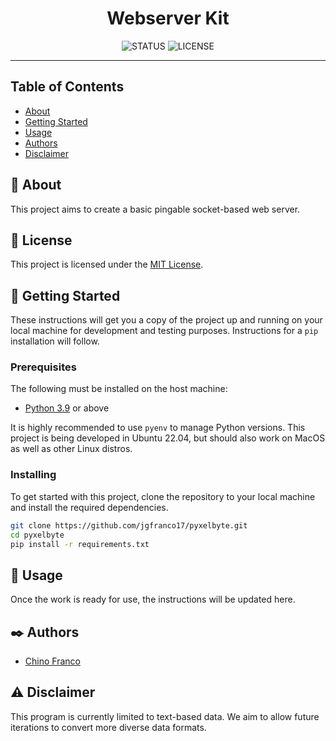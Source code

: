 <h1 align="center">Webserver Kit</h1>

<div align="center">

![STATUS](https://img.shields.io/badge/status-active-brightgreen?style=for-the-badge) ![LICENSE](https://img.shields.io/badge/license-MIT-blue?style=for-the-badge)

</div>

---

## Table of Contents
* [About](#about)
* [Getting Started](#getting_started)
* [Usage](#usage)
* [Authors](#authors)
* [Disclaimer](#disclaimer)

## 🔎 About <a name="about"></a>

This project aims to create a basic pingable socket-based web server. 

## 📝 License <a name="license"></a>

This project is licensed under the [MIT License](LICENSE).

## 🏁 Getting Started <a name="getting_started"></a>

These instructions will get you a copy of the project up and running on your local machine for development and testing purposes. Instructions for a `pip` installation will follow.

### Prerequisites

The following must be installed on the host machine:

- [Python 3.9](https://github.com/pyenv/pyenv) or above

It is highly recommended to use `pyenv` to manage Python versions. This project is being developed in Ubuntu 22.04, but should also work on MacOS as well as other Linux distros.

### Installing

To get started with this project, clone the repository to your local machine and install the required dependencies.

```bash
git clone https://github.com/jgfranco17/pyxelbyte.git
cd pyxelbyte
pip install -r requirements.txt
```

## 🚀 Usage <a name="usage"></a>

Once the work is ready for use, the instructions will be updated here.

## ✒️ Authors <a name="authors"></a>

- [Chino Franco](https://github.com/jgfranco17)

## :warning: Disclaimer <a name="disclaimer"></a>

This program is currently limited to text-based data. We aim to allow future iterations to convert more diverse data formats.